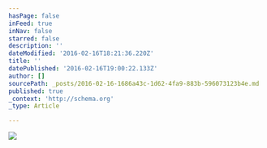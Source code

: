 ```yaml
---
hasPage: false
inFeed: true
inNav: false
starred: false
description: ''
dateModified: '2016-02-16T18:21:36.220Z'
title: ''
datePublished: '2016-02-16T19:00:22.133Z'
author: []
sourcePath: _posts/2016-02-16-1686a43c-1d62-4fa9-883b-596073123b4e.md
published: true
_context: 'http://schema.org'
_type: Article

---
```

![](https://the-grid-user-content.s3-us-west-2.amazonaws.com/16d06069-c8de-4041-9c00-e97d22897ed7.jpg)